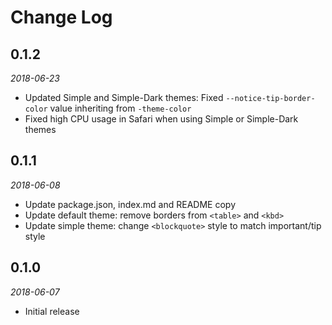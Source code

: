 # Change Log

## 0.1.2

*2018-06-23*

- Updated Simple and Simple-Dark themes: Fixed `--notice-tip-border-color`
  value inheriting from `-theme-color`
- Fixed high CPU usage in Safari when using Simple or Simple-Dark themes

## 0.1.1

*2018-06-08*

- Update package.json, index.md and README copy
- Update default theme: remove borders from `<table>` and `<kbd>`
- Update simple theme: change `<blockquote>` style to match important/tip style

## 0.1.0

*2018-06-07*

- Initial release
